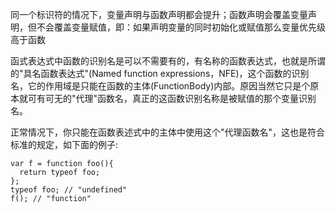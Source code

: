 同一个标识符的情况下，变量声明与函数声明都会提升；函数声明会覆盖变量声明，但不会覆盖变量赋值，即：如果声明变量的同时初始化或赋值那么变量优先级高于函数


函式表达式中函数的识别名是可以不需要有的，有名称的函数表达式，也就是所谓的"具名函数表达式"(Named function expressions，NFE)，这个函数的识别名，它的作用域是只能在函数的主体(FunctionBody)内部。原因当然它只是个原本就可有可无的"代理"函数名，真正的这函数识别名称是被赋值的那个变量识别名。

正常情况下，你只能在函数表述式中的主体中使用这个"代理函数名"，这也是符合标准的规定，如下面的例子:
```
var f = function foo(){
  return typeof foo; 
};
typeof foo; // "undefined"
f(); // "function"
```

